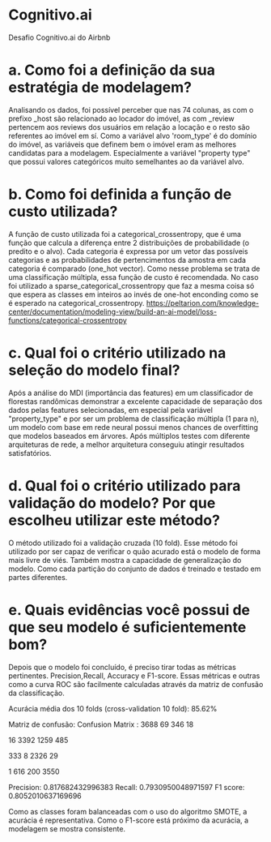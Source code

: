 # Cognitivo.ai
Desafio Cognitivo.ai do Airbnb

# a. Como foi a definição da sua estratégia de modelagem?
Analisando os dados, foi possível perceber que nas 74 colunas, as com o prefixo \_host são relacionado ao locador do imóvel, as com \_review pertencem aos reviews dos usuários em relação a locação e o resto são referentes ao imóvel em sí. Como a variável alvo 'room_type' é do domínio do imóvel, as variáveis que definem bem o imóvel eram as melhores candidatas para a modelagem. Especialmente a variável "property type" que possui valores categóricos muito semelhantes ao da variável alvo.

# b. Como foi definida a função de custo utilizada?
A função de custo utilizada foi a categorical_crossentropy, que é uma função que calcula a diferença entre 2  distribuições de probabilidade (o predito e o alvo). Cada categoria é expressa por um vetor das possíveis categorias e as probabilidades de pertencimentos da amostra em cada categoria é comparado (one_hot vector). Como nesse problema se trata de uma classificação múltipla, essa função de custo é recomendada. No caso foi utilizado a sparse_categorical_crossentropy que faz a mesma coisa só que espera as classes em inteiros ao invés de one-hot enconding como se é esperado na categorical_crossentropy. https://peltarion.com/knowledge-center/documentation/modeling-view/build-an-ai-model/loss-functions/categorical-crossentropy

# c. Qual foi o critério utilizado na seleção do modelo final?
Após a análise do MDI (importância das features) em um classificador de florestas randômicas demonstrar a excelente capacidade de separação dos dados pelas features selecionadas, em especial pela variável "property_type" e por ser um problema de classificação múltipla (1 para n), um modelo com base em rede neural possui menos chances de overfitting que modelos baseados em árvores. Após múltiplos testes com diferente arquiteturas de rede, a melhor arquitetura conseguiu atingir resultados satisfatórios.

# d. Qual foi o critério utilizado para validação do modelo? Por que escolheu utilizar este método?
O método utilizado foi a validação cruzada (10 fold). Esse método foi utilizado por ser capaz de verificar o quão acurado está o modelo de forma mais livre de viés. Também mostra a capacidade de generalização do modelo. Como cada partição do conjunto de dados é treinado e testado em partes diferentes.

# e. Quais evidências você possui de que seu modelo é suficientemente bom?
Depois que o modelo foi concluído, é preciso tirar todas as métricas pertinentes. Precision,Recall, Accuracy e F1-score. Essas métricas e outras como a curva ROC são facilmente calculadas através da matriz de confusão da classificação.

Acurácia média dos 10 folds (cross-validation 10 fold): 85.62% 

Matriz de confusão:
Confusion Matrix :
3688   69  346   18

  16 3392 1259  485
  
 333    8 2326   29
 
   1  616  200 3550
   
   
   
 Precision: 0.817682432996383
 Recall: 0.7930950048971597
 F1 score: 0.8052010637169696
 
 Como as classes foram balanceadas com o uso do algoritmo SMOTE, a acurácia é representativa. Como o F1-score está próximo da acurácia, a modelagem se mostra consistente.
